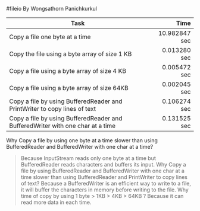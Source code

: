 #fileio 
By Wongsathorn Panichkurkul

Task | Time
----------------------------------------|----------:
Copy a file one byte at a time | 10.982847 sec
Copy the file using a byte array of size 1 KB | 0.013280 sec
Copy a file using a byte array of size 4 KB | 0.005472 sec
Copy a file using a byte array of size 64KB | 0.002045 sec
Copy a file by using BufferedReader and PrintWriter to copy lines of text | 0.106274 sec
Copy a file by using BufferedReader and BufferedWriter with one char at a time | 0.131525 sec

Why Copy a file by using one byte at a time slower than using BufferedReader and BufferedWriter with one char at a time?
>Because InputStream reads only one byte at a time but BufferedReader reads characters and buffers its input.
Why Copy a file by using BufferedReader and BufferedWriter with one char at a time slower than using BufferedReader and PrintWriter to copy lines of text?
>Because a BufferedWriter is an efficient way to write to a file, it will buffer the characters in memory before writing to the file.
Why time of copy by using 1 byte > 1KB > 4KB > 64KB ?
>Because it can read more data in each time.

